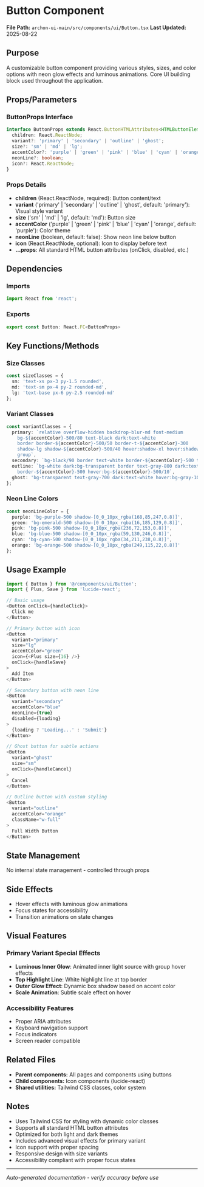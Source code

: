 # Button Component

**File Path:** `archon-ui-main/src/components/ui/Button.tsx`
**Last Updated:** 2025-08-22

## Purpose
A customizable button component providing various styles, sizes, and color options with neon glow effects and luminous animations. Core UI building block used throughout the application.

## Props/Parameters

### ButtonProps Interface
```typescript
interface ButtonProps extends React.ButtonHTMLAttributes<HTMLButtonElement> {
  children: React.ReactNode;
  variant?: 'primary' | 'secondary' | 'outline' | 'ghost';
  size?: 'sm' | 'md' | 'lg';
  accentColor?: 'purple' | 'green' | 'pink' | 'blue' | 'cyan' | 'orange';
  neonLine?: boolean;
  icon?: React.ReactNode;
}
```

### Props Details
- **children** (React.ReactNode, required): Button content/text
- **variant** ('primary' | 'secondary' | 'outline' | 'ghost', default: 'primary'): Visual style variant
- **size** ('sm' | 'md' | 'lg', default: 'md'): Button size
- **accentColor** ('purple' | 'green' | 'pink' | 'blue' | 'cyan' | 'orange', default: 'purple'): Color theme
- **neonLine** (boolean, default: false): Show neon line below button
- **icon** (React.ReactNode, optional): Icon to display before text
- **...props**: All standard HTML button attributes (onClick, disabled, etc.)

## Dependencies

### Imports
```typescript
import React from 'react';
```

### Exports
```typescript
export const Button: React.FC<ButtonProps>
```

## Key Functions/Methods

### Size Classes
```typescript
const sizeClasses = {
  sm: 'text-xs px-3 py-1.5 rounded',
  md: 'text-sm px-4 py-2 rounded-md',
  lg: 'text-base px-6 py-2.5 rounded-md'
};
```

### Variant Classes
```typescript
const variantClasses = {
  primary: `relative overflow-hidden backdrop-blur-md font-medium
    bg-${accentColor}-500/80 text-black dark:text-white
    border border-${accentColor}-500/50 border-t-${accentColor}-300
    shadow-lg shadow-${accentColor}-500/40 hover:shadow-xl hover:shadow-${accentColor}-500/50
    group`,
  secondary: `bg-black/90 border text-white border-${accentColor}-500 text-${accentColor}-400`,
  outline: `bg-white dark:bg-transparent border text-gray-800 dark:text-white 
    border-${accentColor}-500 hover:bg-${accentColor}-500/10`,
  ghost: 'bg-transparent text-gray-700 dark:text-white hover:bg-gray-100/50 dark:hover:bg-white/5'
};
```

### Neon Line Colors
```typescript
const neonLineColor = {
  purple: 'bg-purple-500 shadow-[0_0_10px_rgba(168,85,247,0.8)]',
  green: 'bg-emerald-500 shadow-[0_0_10px_rgba(16,185,129,0.8)]',
  pink: 'bg-pink-500 shadow-[0_0_10px_rgba(236,72,153,0.8)]',
  blue: 'bg-blue-500 shadow-[0_0_10px_rgba(59,130,246,0.8)]',
  cyan: 'bg-cyan-500 shadow-[0_0_10px_rgba(34,211,238,0.8)]',
  orange: 'bg-orange-500 shadow-[0_0_10px_rgba(249,115,22,0.8)]'
};
```

## Usage Example
```typescript
import { Button } from '@/components/ui/Button';
import { Plus, Save } from 'lucide-react';

// Basic usage
<Button onClick={handleClick}>
  Click me
</Button>

// Primary button with icon
<Button 
  variant="primary" 
  size="lg" 
  accentColor="green"
  icon={<Plus size={16} />}
  onClick={handleSave}
>
  Add Item
</Button>

// Secondary button with neon line
<Button 
  variant="secondary" 
  accentColor="blue"
  neonLine={true}
  disabled={loading}
>
  {loading ? 'Loading...' : 'Submit'}
</Button>

// Ghost button for subtle actions
<Button 
  variant="ghost" 
  size="sm"
  onClick={handleCancel}
>
  Cancel
</Button>

// Outline button with custom styling
<Button 
  variant="outline" 
  accentColor="orange"
  className="w-full"
>
  Full Width Button
</Button>
```

## State Management
No internal state management - controlled through props

## Side Effects
- Hover effects with luminous glow animations
- Focus states for accessibility
- Transition animations on state changes

## Visual Features

### Primary Variant Special Effects
- **Luminous Inner Glow**: Animated inner light source with group hover effects
- **Top Highlight Line**: White highlight line at top border
- **Outer Glow Effect**: Dynamic box shadow based on accent color
- **Scale Animation**: Subtle scale effect on hover

### Accessibility Features
- Proper ARIA attributes
- Keyboard navigation support
- Focus indicators
- Screen reader compatible

## Related Files
- **Parent components:** All pages and components using buttons
- **Child components:** Icon components (lucide-react)
- **Shared utilities:** Tailwind CSS classes, color system

## Notes
- Uses Tailwind CSS for styling with dynamic color classes
- Supports all standard HTML button attributes
- Optimized for both light and dark themes
- Includes advanced visual effects for primary variant
- Icon support with proper spacing
- Responsive design with size variants
- Accessibility compliant with proper focus states

---
*Auto-generated documentation - verify accuracy before use*
